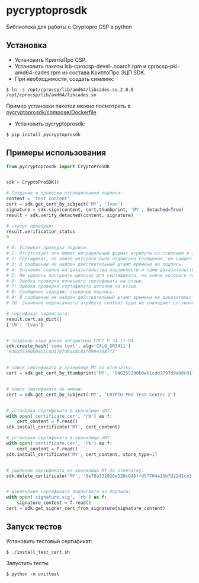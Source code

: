 pycryptoprosdk
==============
Библиотека для работы с Cryptopro CSP в python

## Установка
* Установить КриптоПро CSP.
* Установить пакеты lsb-cprocsp-devel-.noarch.rpm и cprocsp-pki-amd64-cades.rpm из состава КриптоПро ЭЦП SDK.
* При необходимости, создать симлинк:

```shell
$ ln -s /opt/cprocsp/lib/amd64/libcades.so.2.0.0 /opt/cprocsp/lib/amd64/libcades.so
```

Пример установки пакетов можно посмотреть в [pycryptoprosdk/compose/Dockerfile](https://github.com/Keyintegrity/pycryptoprosdk/blob/master/compose/Dockerfile)

* Установить pycryptoprosdk:
```shell
$ pip install pycryptoprosdk
```

## Примеры использования
```python
from pycryptoprosdk import CryptoProSDK


sdk = CryptoProSDK()

# Создание и проверка отсоединенной подписи:
content = 'test content'
cert = sdk.get_cert_by_subject('MY', 'Ivan')
signature = sdk.sign(content, cert.thumbprint, 'MY', detached=True)
result = sdk.verify_detached(content, signature)

# статус проверки:
result.verification_status
0

# 0: Успешная проверка подписи.
# 1: Отсутствуют или имеют неправильный формат атрибуты со ссылками и значениями доказательств подлинности.
# 2: Сертификат, на ключе которого было подписано сообщение, не найден.
# 3: В сообщении не найден действительный штамп времени на подпись.
# 4: Значения ссылок на доказательства подлинности и сами доказательства, вложенные в сообщение, не соответствуют друг другу.
# 5: Не удалось построить цепочку для сертификата, на ключе которого подписано сообщение.
# 6: Ошибка проверки конечного сертификата на отзыв.
# 7: Ошибка проверки сертификата цепочки на отзыв.
# 8: Сообщение содержит неверную подпись.
# 9: В сообщении не найден действительный штамп времени на доказательства подлинности подписи.
# 10: Значение подписанного атрибута content-type не совпадает со значением, указанным в поле encapContentInfo.eContentType.

# сертификат подписанта:
result.cert.as_dict()
{'CN': 'Ivan'}


# создание хэша файла алгоритмом ГОСТ Р 34.11-94:
sdk.create_hash('some text', alg='CALG_GR3411')
'046255290b0eb1cdd1797d9ab8c81f699e3687f3'


# поиск сертификата в хранилище MY по отпечатку:
cert = sdk.get_cert_by_thumbprint('MY', '046255290b0eb1cdd1797d9ab8c81f699e3687f3')


# поиск сертификата по имени:
cert = sdk.get_cert_by_subject('MY', 'CRYPTO-PRO Test Center 2')


# установка сертификата в хранилище uMY:
with open('certificate.cer', 'rb') as f:
    cert_content = f.read()
sdk.install_certificate('MY', cert_content)

# установка сертификата в хранилище mMY:
with open('certificate.cer', 'rb') as f:
    cert_content = f.read()
sdk.install_certificate('MY', cert_content, store_type=1)


# удаление сертификата из хранилища MY по отпечатку:
sdk.delete_certificate('MY', '9e78a331020e528c046ffd57704a21b7d2241cb3')


# извлечение сертификата подписанта из подписи:
with open('signature.sig', 'rb') as f:
    signature_content = f.read()
cert = sdk.get_signer_cert_from_signature(signature_content)
```

## Запуск тестов

Установить тестовый сертификат:
```shell
$ ./install_test_cert.sh
```

Запустить тесты:
```shell
$ python -m unittest
```
